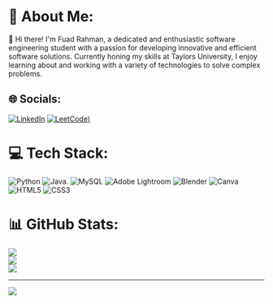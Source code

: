 # 💫 About Me:
👋 Hi there! I'm Fuad Rahman, a dedicated and enthusiastic software engineering student with a passion for developing innovative and efficient software solutions. Currently honing my skills at Taylors University, I enjoy learning about and working with a variety of technologies to solve complex problems.<br>


## 🌐 Socials:
[![LinkedIn](https://img.shields.io/badge/LinkedIn-%230077B5.svg?logo=linkedin&logoColor=white)](https://linkedin.com/in/fuad185/) 
[![LeetCode](https://img.shields.io/badge/LeetCode-000000?style=for-the-badge&logo=LeetCode&logoColor=#d16c06))](https://https://leetcode.com/u/Fuad_1805/) 

# 💻 Tech Stack:
![Python](https://img.shields.io/badge/python-3670A0?style=for-the-badge&logo=python&logoColor=ffdd54) ![Java](https://img.shields.io/badge/java-%23ED8B00.svg?style=for-the-badge&logo=openjdk&logoColor=white). ![MySQL](https://img.shields.io/badge/mysql-%2300000f.svg?style=for-the-badge&logo=mysql&logoColor=white) ![Adobe Lightroom](https://img.shields.io/badge/Adobe%20Lightroom-31A8FF.svg?style=for-the-badge&logo=Adobe%20Lightroom&logoColor=white) ![Blender](https://img.shields.io/badge/blender-%23F5792A.svg?style=for-the-badge&logo=blender&logoColor=white) ![Canva](https://img.shields.io/badge/Canva-%2300C4CC.svg?style=for-the-badge&logo=Canva&logoColor=white)
![HTML5](https://img.shields.io/badge/html5-%23E34F26.svg?style=for-the-badge&logo=html5&logoColor=white) ![CSS3](https://img.shields.io/badge/css3-%231572B6.svg?style=for-the-badge&logo=css3&logoColor=white)

# 📊 GitHub Stats:
![](https://github-readme-stats.vercel.app/api?username=fuad-rahman-biswas&theme=dark&hide_border=false&include_all_commits=false&count_private=false)<br/>
![](https://github-readme-streak-stats.herokuapp.com/?user=fuad-rahman-biswas&theme=dark&hide_border=false)<br/>
![](https://github-readme-stats.vercel.app/api/top-langs/?username=fuad-rahman-biswas&theme=dark&hide_border=false&include_all_commits=false&count_private=false&layout=compact)


---
[![](https://visitcount.itsvg.in/api?id=fuad-rahman-biswas&icon=0&color=0)](https://visitcount.itsvg.in)


<!-- Proudly created with GPRM ( https://gprm.itsvg.in ) -->

<!-- Proudly created with GPRM ( https://gprm.itsvg.in ) -->
